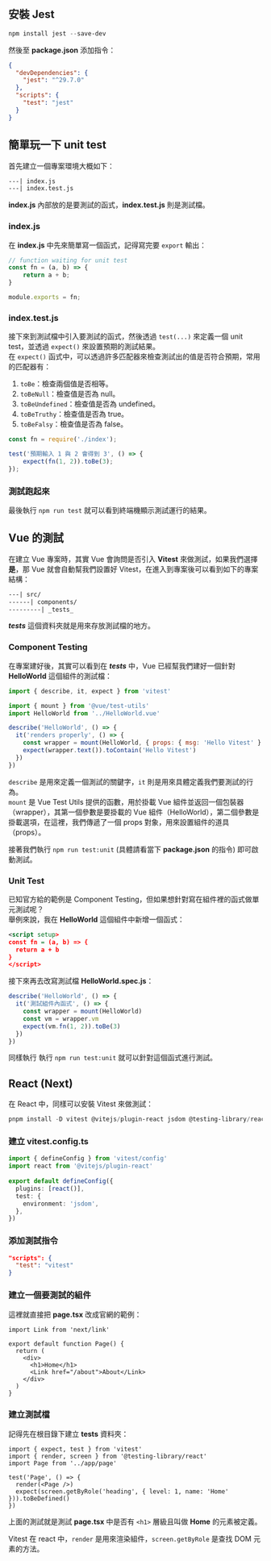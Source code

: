 ## 安裝 Jest
```powershell
npm install jest --save-dev
```
然後至 **package.json** 添加指令：
```json
{
  "devDependencies": {
    "jest": "^29.7.0"
  },
  "scripts": {
    "test": "jest"
  }
}
```

## 簡單玩一下 unit test
首先建立一個專案環境大概如下：
```xml
---| index.js
---| index.test.js
```
**index.js** 內部放的是要測試的函式，**index.test.js** 則是測試檔。

### **index.js**
在 **index.js** 中先來簡單寫一個函式，記得寫完要 `export` 輸出：
```js
// function waiting for unit test
const fn = (a, b) => {
    return a + b;
}

module.exports = fn;
```

### **index.test.js**
接下來到測試檔中引入要測試的函式，然後透過 `test(...)` 來定義一個 unit test，並透過 `expect()` 來設置預期的測試結果。  
在 `expect()` 函式中，可以透過許多匹配器來檢查測試出的值是否符合預期，常用的匹配器有：
1. `toBe`：檢查兩個值是否相等。
2. `toBeNull`：檢查值是否為 null。
3. `toBeUndefined`：檢查值是否為 undefined。
4. `toBeTruthy`：檢查值是否為 true。
5. `toBeFalsy`：檢查值是否為 false。

```js
const fn = require('./index');

test('預期輸入 1 與 2 會得到 3', () => {
    expect(fn(1, 2)).toBe(3);
});
```

### 測試跑起來
最後執行 `npm run test` 就可以看到終端機顯示測試運行的結果。

## Vue 的測試
在建立 Vue 專案時，其實 Vue 會詢問是否引入 **Vitest** 來做測試，如果我們選擇**是**，那 Vue 就會自動幫我們設置好 Vitest，在進入到專案後可以看到如下的專案結構：
```xml
---| src/
------| components/
---------| _tests_
```
**_tests_** 這個資料夾就是用來存放測試檔的地方。

### Component Testing
在專案建好後，其實可以看到在 **_tests_** 中，Vue 已經幫我們建好一個針對 **HelloWorld** 這個組件的測試檔：
```js title='HelloWorld.spec.js'
import { describe, it, expect } from 'vitest'

import { mount } from '@vue/test-utils'
import HelloWorld from '../HelloWorld.vue'

describe('HelloWorld', () => {
  it('renders properly', () => {
    const wrapper = mount(HelloWorld, { props: { msg: 'Hello Vitest' } })
    expect(wrapper.text()).toContain('Hello Vitest')
  })
})
```
`describe` 是用來定義一個測試的關鍵字，`it` 則是用來具體定義我們要測試的行為。  
`mount` 是 Vue Test Utils 提供的函數，用於掛載 Vue 組件並返回一個包裝器（wrapper），其第一個參數是要掛載的 Vue 組件（HelloWorld），第二個參數是掛載選項，在這裡，我們傳遞了一個 props 對象，用來設置組件的道具（props）。  

接著我們執行 `npm run test:unit` (具體請看當下 **package.json** 的指令) 即可啟動測試。

### Unit Test
已知官方給的範例是 Component Testing，但如果想針對寫在組件裡的函式做單元測試呢？  
舉例來說，我在 **HelloWorld** 這個組件中新增一個函式：
```xml title='HelloWorld.vue'
<script setup>
const fn = (a, b) => {
  return a + b
}
</script>
```

接下來再去改寫測試檔 **HelloWorld.spec.js**：
```js
describe('HelloWorld', () => {
  it('測試組件內函式', () => {
    const wrapper = mount(HelloWorld)
    const vm = wrapper.vm
    expect(vm.fn(1, 2)).toBe(3)
  })
})
```

同樣執行 執行 `npm run test:unit` 就可以針對這個函式進行測試。


## React (Next)
在 React 中，同樣可以安裝 Vitest 來做測試：
```powershell
pnpm install -D vitest @vitejs/plugin-react jsdom @testing-library/react
```

### 建立 **vitest.config.ts**
```ts
import { defineConfig } from 'vitest/config'
import react from '@vitejs/plugin-react'
 
export default defineConfig({
  plugins: [react()],
  test: {
    environment: 'jsdom',
  },
})
```

### 添加測試指令
```json title='package.json'
"scripts": {
  "test": "vitest"
}
```

### 建立一個要測試的組件
這裡就直接把 **page.tsx** 改成官網的範例：
```tsx title='app/page.tsx'
import Link from 'next/link'
 
export default function Page() {
  return (
    <div>
      <h1>Home</h1>
      <Link href="/about">About</Link>
    </div>
  )
}
```

### 建立測試檔
記得先在根目錄下建立 **__tests__** 資料夾：
```tsx title='__tests__/page.test.tsx'
import { expect, test } from 'vitest'
import { render, screen } from '@testing-library/react'
import Page from '../app/page'
 
test('Page', () => {
  render(<Page />)
  expect(screen.getByRole('heading', { level: 1, name: 'Home' })).toBeDefined()
})
```
上面的測試就是測試 **page.tsx** 中是否有 `<h1>` 層級且叫做 **Home** 的元素被定義。

Vitest 在 react 中，`render` 是用來渲染組件，`screen.getByRole` 是查找 DOM 元素的方法。


